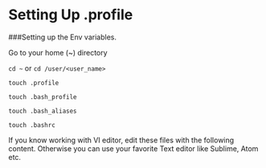 # Setting Up .profile



###Setting up the Env variables.

Go to your home (~) directory

`cd ~` or `cd /user/<user_name>`

`touch .profile`

`touch .bash_profile`

`touch .bash_aliases`

`touch .bashrc`

If you know working with VI editor, edit these files with the following content. Otherwise you can use your favorite Text editor like Sublime, Atom etc.





